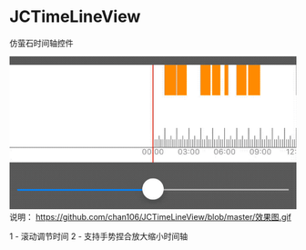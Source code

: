 # JCTimeLineView
仿萤石时间轴控件

![image](https://github.com/chan106/JCTimeLineView/blob/master/效果图.gif)
说明：
https://github.com/chan106/JCTimeLineView/blob/master/效果图.gif

1 - 滚动调节时间
2 - 支持手势捏合放大缩小时间轴
